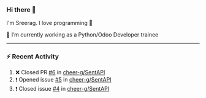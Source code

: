 ### Hi there 👋

I'm Sreerag. I love programming :raised_hands: 

🔭 I’m currently working as a Python/Odoo Developer trainee

---

### :zap: Recent Activity

<!--START_SECTION:activity-->
1. ❌ Closed PR [#6](https://github.com/cheer-g/SentAPI/pull/6) in [cheer-g/SentAPI](https://github.com/cheer-g/SentAPI)
2. ❗️ Opened issue [#5](https://github.com/cheer-g/SentAPI/issues/5) in [cheer-g/SentAPI](https://github.com/cheer-g/SentAPI)
3. ❗️ Closed issue [#4](https://github.com/cheer-g/SentAPI/issues/4) in [cheer-g/SentAPI](https://github.com/cheer-g/SentAPI)
<!--END_SECTION:activity-->
